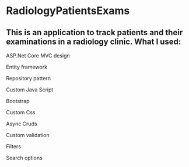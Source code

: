 # RadiologyPatientsExams

This is an application to track patients and their examinations in a radiology clinic.
What I used:
------------------------
ASP.Net Core MVC design 

Entity framework

Repository pattern

Custom Java Script 

Bootstrap

Custom Css

Async Cruds

Custom validation

Filters

Search options
